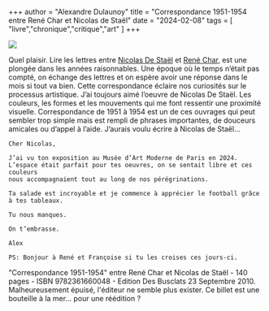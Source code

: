 +++
author = "Alexandre Dulaunoy"
title = "Correspondance 1951-1954 entre René Char et Nicolas de Staël" 
date = "2024-02-08"
tags = [
    "livre","chronique","critique","art"
]
+++

![](/images/rene-nicolas.jpeg)

Quel plaisir. Lire les lettres entre [Nicolas De Staël](https://fr.wikipedia.org/wiki/Nicolas_de_Sta%C3%ABl) et [René Char](https://www.poetryfoundation.org/poets/rene-char), est une plongée dans les années raisonnables. Une époque où le temps n’était pas compté, on échange des lettres et on espère avoir une réponse dans le mois si tout va bien. Cette correspondance éclaire nos curiosités sur le processus artistique. J’ai toujours aimé l’oeuvre de Nicolas De Staël. Les couleurs, les formes et les mouvements qui me font ressentir une proximité visuelle. Correspondance de 1951 à 1954 est un de ces ouvrages qui peut sembler trop simple mais est rempli de phrases importantes, de douceurs amicales ou d’appel à l’aide.  J’aurais voulu écrire à Nicolas de Staël...

~~~
Cher Nicolas,

J’ai vu ton exposition au Musée d’Art Moderne de Paris en 2024. 
L’espace était parfait pour tes oeuvres, on se sentait libre et ces couleurs
nous accompagnaient tout au long de nos pérégrinations.

Ta salade est incroyable et je commence à apprécier le football grâce à tes tableaux.

Tu nous manques.

On t’embrasse.

Alex

PS: Bonjour à René et Françoise si tu les croises ces jours-ci.
~~~


"Correspondance 1951-1954" entre René Char et Nicolas de Staël - 140 pages - ISBN 9782361660048 - Edition Des Busclats 23 Septembre 2010. Malheureusement épuisé, l'éditeur ne semble plus exister. Ce billet est une bouteille à la mer... pour une réédition ? 
